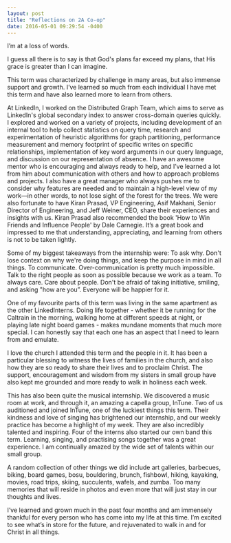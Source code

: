 ```yaml
---
layout: post
title: "Reflections on 2A Co-op"
date: 2016-05-01 09:29:54 -0400
---
```

I’m at a loss of words.

I guess all there is to say is that God's plans far exceed my plans, that His grace is greater than I can imagine.

This term was characterized by challenge in many areas, but also immense support and growth. I’ve learned so much from each individual I have met this term and have also learned more to learn from others.

At LinkedIn, I worked on the Distributed Graph Team, which aims to serve as LinkedIn's global secondary index to answer cross-domain queries quickly. I explored and worked on a variety of projects, including development of an internal tool to help collect statistics on query time, research and experimentation of heuristic algorithms for graph partitioning, performance measurement and memory footprint of specific writes on specific relationships, implementation of key word arguments in our query language, and discussion on our representation of absence. I have an awesome mentor who is encouraging and always ready to help, and I’ve learned a lot from him about communication with others and how to approach problems and projects. I also have a great manager who always pushes me to consider why features are needed and to maintain a high-level view of my work—in other words, to not lose sight of the forest for the trees. We were also fortunate to have Kiran Prasad, VP Engineering, Asif Makhani, Senior Director of Engineering, and Jeff Weiner, CEO, share their experiences and insights with us. Kiran Prasad also recommended the book 'How to Win Friends and Influence People' by Dale Carnegie. It’s a great book and impressed to me that understanding, appreciating, and learning from others is not to be taken lightly.

Some of my biggest takeaways from the internship were:
To ask why. Don't lose context on why we're doing things, and keep the purpose in mind in all things.
To communicate. Over-communication is pretty much impossible. Talk to the right people as soon as possible because we work as a team.
To always care. Care about people. Don't be afraid of taking initiative, smiling, and asking "how are you”. Everyone will be happier for it.

One of my favourite parts of this term was living in the same apartment as the other LinkedInterns. Doing life together - whether it be running for the Caltrain in the morning, walking home at different speeds at night, or playing late night board games - makes mundane moments that much more special. I can honestly say that each one has an aspect that I need to learn from and emulate.

I love the church I attended this term and the people in it. It has been a particular blessing to witness the lives of families in the church, and also how they are so ready to share their lives and to proclaim Christ. The support, encouragement and wisdom from my sisters in small group have also kept me grounded and more ready to walk in holiness each week.

This has also been quite the musical internship. We discovered a music room at work, and through it, an amazing a capella group, InTune. Two of us auditioned and joined InTune, one of the luckiest things this term. Their kindness and love of singing has brightened our internship, and our weekly practice has become a highlight of my week. They are also incredibly talented and inspiring. Four of the interns also started our own band this term. Learning, singing, and practising songs together was a great experience. I am continually amazed by the wide set of talents within our small group.

A random collection of other things we did include art galleries, barbecues, biking, board games, bosu, bouldering, brunch, fishbowl, hiking, kayaking, movies, road trips, skiing, succulents, wafels, and zumba. Too many memories that will reside in photos and even more that will just stay in our thoughts and lives.

I’ve learned and grown much in the past four months and am immensely thankful for every person who has come into my life at this time. I’m excited to see what’s in store for the future, and rejuvenated to walk in and for Christ in all things.
